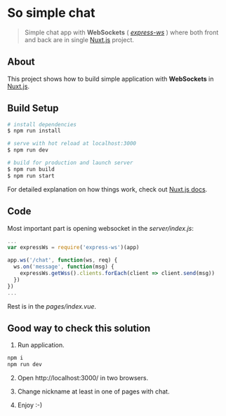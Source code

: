 # So simple chat

> Simple chat app with **WebSockets** ( [*express-ws*](https://www.npmjs.com/package/express-ws) )
> where both front and back are in single [Nuxt.js](https://nuxtjs.org) project.

## About

This project shows how to build simple application
with **WebSockets** in [Nuxt.js](https://nuxtjs.org).

## Build Setup

``` bash
# install dependencies
$ npm run install

# serve with hot reload at localhost:3000
$ npm run dev

# build for production and launch server
$ npm run build
$ npm run start
```

For detailed explanation on how things work, check out [Nuxt.js docs](https://nuxtjs.org).

## Code

Most important part is opening websocket in the *server/index.js*:

```javascript
...
var expressWs = require('express-ws')(app)

app.ws('/chat', function(ws, req) {
  ws.on('message', function(msg) {
    expressWs.getWss().clients.forEach(client => client.send(msg))
  })
})
...
```
Rest is in the *pages/index.vue*.

## Good way to check this solution

1. Run application.
```bash
npm i
npm run dev
```

2. Open http://localhost:3000/ in two browsers.

3. Change nickname at least in one of pages with chat.

4. Enjoy :-)
